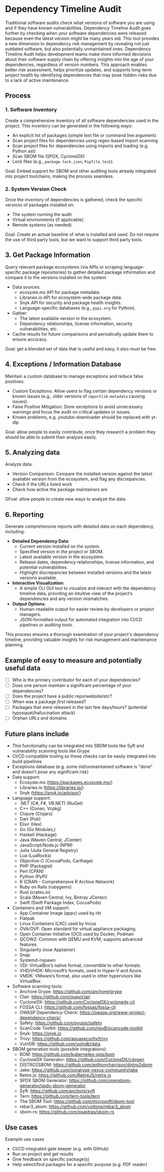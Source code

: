 # Dependency Timeline Audit

Traditional software audits check what versions of software you are using and if they have known vulnerabilities. Dependency Timeline Audit goes further by checking when your software dependencies were released because even the latest version might be many years old. This tool provides a new dimension to dependency risk management by revealing not just outdated software, but also potentially unmaintained ones. Dependency Timeline Audit helps development teams make more informed decisions about their software supply chain by offering insights into the age of your dependencies, regardless of version numbers. This approach enables better risk assessment, helps prioritize updates, and supports long-term project health by identifying dependencies that may pose hidden risks due to a lack of active maintenance.

## Process

### 1. Software Inventory

Create a comprehensive inventory of all software dependencies used in the project. This inventory can be generated in the following ways:

- An explicit list of packages (simple text file or command line argument)
- Scan project files for dependencies using regex-based import scanning
- Scan project files for dependencies using imports and loading (e.g. Python ast)
- Scan SBOM file (SPDX, CycloneDX)
- Lock files (e.g., `package-lock.json`, `Pipfile.lock`).

Goal: Embed support for SBOM and other auditing tools already integrated into project toolchains, making the process seamless.

### 2. System Version Check

Once the inventory of dependencies is gathered, check the specific versions of packages installed on:
- The system running the audit.
- Virtual environments (if applicable).
- Remote systems (as needed).

Goal: Create an actual baseline of what is installed and used. Do not require the use of third party tools, but we want to support third party tools.

## 3. Get Package Information

Query relevant package ecosystems (via APIs or scraping language-specific package repositories) to gather detailed package information and compare it to the versions installed on the system:

- Data sources:
  - ecosyste.ms API for package metadata.
  - Libraries.io API for ecosystem-wide package data.
  - Snyk API for security and package health insights.
  - Language-specific databases (e.g., `pypi.org` for Python).
- Gather:
  - The latest available version in the ecosystem.
  - Dependency relationships, license information, security vulnerabilities, etc.
- Cache results for future comparisons and periodically update them to ensure accuracy.

Goal: get a blended set of data that is useful and easy, it also must be free.

## 4. Exceptions / Information Database
Maintain a custom database to manage exceptions and reduce false positives:
- Custom Exceptions: Allow users to flag certain dependency versions or known issues (e.g., older versions of `importlib-metadata` causing issues).
- False Positive Mitigation: Store exceptions to avoid unnecessary warnings and focus the audit on critical updates or issues.
- Known problems, e.g. youtube-downloader should be replaced with yt-dlp

Goal: allow people to easily contribute, once they research a problem they should be able to submit their analysis easily.

## 5. Analyzing data

Analyze data:
  - Version Comparison: Compare the installed version against the latest available version from the ecosystem, and flag any discrepancies.
  - Check if the URLs listed work
  - Check how active the package maintainers are

GFoal: allow people to create new ways to analyze the data.

## 6. Reporting
Generate comprehensive reports with detailed data on each dependency, including:
- **Detailed Dependency Data**:
  - Current version installed on the system.
  - Specified version in the project or SBOM.
  - Latest available version in the ecosystem.
  - Release dates, dependency relationships, license information, and potential vulnerabilities.
  - Highlight discrepancies between installed versions and the latest versions available.
- **Interactive Visualization**:
  - A simple CLI GUI tool to visualize and interact with the dependency timeline data, providing an intuitive view of the project’s dependencies and any version mismatches.
- **Output Options**:
  - Human-readable output for easier review by developers or project managers.
  - JSON-formatted output for automated integration into CI/CD pipelines or auditing tools.

This process ensures a thorough examination of your project's dependency timeline, providing valuable insights for risk management and maintenance planning.

## Example of easy to measure and potentially useful data

- [ ] Who is the primary contributor for each of your dependencies?
- [ ] Does one person maintain a significant percentage of your dependencies?
- [ ] Does the project have a public repo/website/etc?
- [ ] When was a package _first_ released?
- [ ] Packages that were released in the last few days/hours? (potential typosquat/hallucination attack)
- [ ] Orphan URLs and domains

## Future plans include 

* This functionality can be integrated into SBOM tools like Syft and vulnerability scanning tools like Grype
* CI/CD compatible tooling so these checks can be easily integrated into build pipelines
* Exceptions database (e.g. some old/unmaintained software is "done" and doesn't pose any significant risk)
* Data support:
  * Ecosyste.ms (https://packages.ecosyste.ms/)
  * Libraries.io (https://libraries.io/)
  * Snyk (https://snyk.io/advisor/)
* Language support:
  * .NET (C#, F#, VB.NET) (NuGet)
  * C++ (Conan, Vcpkg)
  * Clojure (Clojars)
  * Dart (Pub)
  * Elixir (Hex)
  * Go (Go Modules,)
  * Haskell (Hackage)
  * Java (Maven Central, JCenter)
  * JavaScript/Node.js (NPM)
  * Julia (Julia General Registry)
  * Lua (LuaRocks)
  * Objective-C (CocoaPods, Carthage)
  * PHP (Packagist)
  * Perl (CPAN)
  * Python (PyPi)
  * R (CRAN - Comprehensive R Archive Network)
  * Ruby on Rails (rubygems)
  * Rust (crates.io)
  * Scala (Maven Central, Ivy, Bintray JCenter)
  * Swift (Swift Package Index, CocoaPods)
* Containers and VM support:
  * App Container Image (appc) used by rkt
  * Flatpak
  * Linux Containers (LXC) used by Incus
  * OVA/OVF: Open standard for virtual appliance packaging.
  * Open Container Initiative (OCI) used by Docker, Podman
  * QCOW2: Common with QEMU and KVM, supports advanced features.
  * Singularity (now Apptainer)
  * Snap
  * Systemd-nspawn
  * VDI: VirtualBox’s native format, convertible to other formats.
  * VHD/VHDX: Microsoft’s formats, used in Hyper-V and Azure.
  * VMDK: VMware’s format, also used in other hypervisors like VirtualBox.
* Software scanning tools:
  * Anchore Grype: https://github.com/anchore/grype
  * Clair: https://github.com/quay/clair
  * CycloneDX: https://github.com/CycloneDX/cyclonedx-cli
  * FOSSA CLI: https://github.com/fossas/fossa-cli
  * OWASP Dependency-Check: https://owasp.org/www-project-dependency-check/
  * Safety: https://github.com/pyupio/safety
  * ScanCode Toolkit: https://github.com/nexB/scancode-toolkit
  * Snyk: https://snyk.io
  * Trivy: https://github.com/aquasecurity/trivy
  * VulnDB: https://github.com/vulndb/data
* SBOM generation tools (possible integrations):
  * BOM: https://github.com/kubernetes-sigs/bom
  * CycloneDX Generator: https://github.com/CycloneDX/cdxgen
  * DISTRO2SBOM: https://github.com/anthonyharrison/distro2sbom
  * Jake: https://github.com/sonatype-nexus-community/jake
  * Retire.js: https://github.com/RetireJS/retire.js
  * SPDX SBOM Generator: https://github.com/opensbom-generator/spdx-sbom-generator
  * Syft: https://github.com/anchore/syft
  * Tern: https://github.com/tern-tools/tern
  * The SBOM Tool: https://github.com/microsoft/sbom-tool
  * rebar3_sbom: https://github.com/voltone/rebar3_sbom
  * sbom-rs: https://github.com/psastras/sbom-rs
  
## Use cases

Example use cases

* CI/CD integrated gate keeper (e.g. with GitHub)
* Run on project and get results
* Give feedback on specific package(s)
* Help select/find packages for a specific purpose (e.g. PDF reader)
